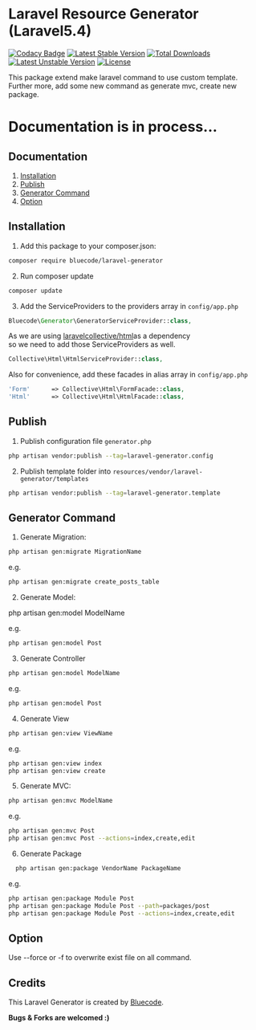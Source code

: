 Laravel Resource Generator (Laravel5.4)
=======================

[![Codacy Badge](https://api.codacy.com/project/badge/Grade/d70b34f6a08144f18d8dedd6da92f1db)](https://www.codacy.com/app/matmaxanh/laravel-generator?utm_source=github.com&utm_medium=referral&utm_content=matmaxanh/laravel-generator&utm_campaign=badger)
[![Latest Stable Version](https://poser.pugx.org/bluecode/laravel-generator/v/stable)](https://packagist.org/packages/bluecode/laravel-generator)
[![Total Downloads](https://poser.pugx.org/bluecode/laravel-generator/downloads)](https://packagist.org/packages/bluecode/laravel-generator)
[![Latest Unstable Version](https://poser.pugx.org/bluecode/laravel-generator/v/unstable)](https://packagist.org/packages/bluecode/laravel-generator)
[![License](https://poser.pugx.org/bluecode/laravel-generator/license)](https://packagist.org/packages/bluecode/laravel-generator)

This package extend make laravel command to use custom template.
Further more, add some new command as generate mvc, create new package.

# Documentation is in process...

Documentation
--------------

1. [Installation](#installation)
2. [Publish](#publish)
3. [Generator Command](#generator--command)
4. [Option](#option)

## Installation

1. Add this package to your composer.json:

  ```bash
  composer require bluecode/laravel-generator
  ```

2. Run composer update

  ```bash
  composer update
  ```

3. Add the ServiceProviders to the providers array in ```config/app.php```<br>

  ```php
  Bluecode\Generator\GeneratorServiceProvider::class,
  ```

  As we are using [laravelcollective/html](https://github.com/LaravelCollective/html)as a dependency<br>
  so we need to add those ServiceProviders as well.

  ```php
  Collective\Html\HtmlServiceProvider::class,
  ```

  Also for convenience, add these facades in alias array in ```config/app.php```

  ```php
  'Form'      => Collective\Html\FormFacade::class,
  'Html'      => Collective\Html\HtmlFacade::class,
  ```

## Publish

1. Publish configuration file ```generator.php```

  ```bash
  php artisan vendor:publish --tag=laravel-generator.config
  ```

2. Publish template folder into ```resources/vendor/laravel-generator/templates```

  ```bash
  php artisan vendor:publish --tag=laravel-generator.template
  ```

## Generator Command

1. Generate Migration:

  ```bash
  php artisan gen:migrate MigrationName
  ```

e.g.

  ```bash
  php artisan gen:migrate create_posts_table
  ```

2. Generate Model:

  php artisan gen:model ModelName

e.g.

  ```bash
  php artisan gen:model Post
  ```

3. Generate Controller

  ```bash
  php artisan gen:model ModelName
  ```

e.g.

  ```bash
  php artisan gen:model Post
  ```

4. Generate View

  ```bash
  php artisan gen:view ViewName
  ```

e.g.

  ```bash
  php artisan gen:view index
  php artisan gen:view create
  ```

5. Generate MVC:

  ```bash
  php artisan gen:mvc ModelName
  ```

e.g.
  ```bash
  php artisan gen:mvc Post
  php artisan gen:mvc Post --actions=index,create,edit
  ```

6. Generate Package

```bash
  php artisan gen:package VendorName PackageName
  ```

e.g.
  ```bash
  php artisan gen:package Module Post
  php artisan gen:package Module Post --path=packages/post
  php artisan gen:package Module Post --actions=index,create,edit
  ```

## Option

Use --force or -f to overwrite exist file on all command.

Credits
--------

This Laravel Generator is created by [Bluecode](https://github.com/matmaxanh).

**Bugs & Forks are welcomed :)**
